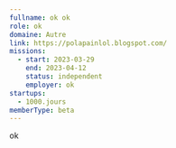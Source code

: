 ```yaml
---
fullname: ok ok
role: ok
domaine: Autre
link: https://polapainlol.blogspot.com/
missions:
  - start: 2023-03-29
    end: 2023-04-12
    status: independent
    employer: ok
startups:
  - 1000.jours
memberType: beta
---
```


ok
